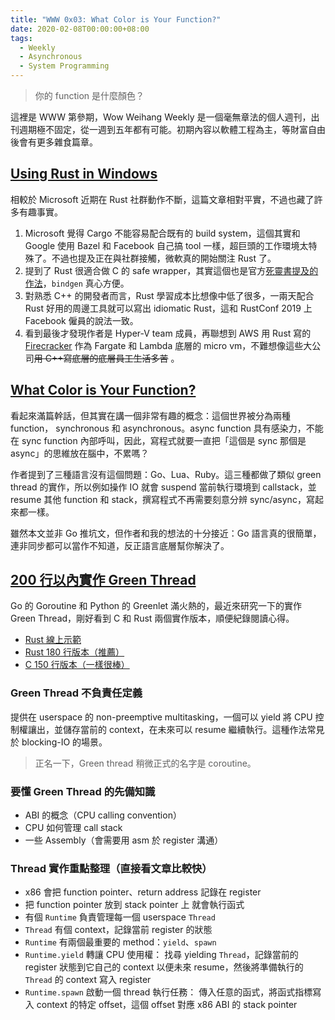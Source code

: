 ```yaml
---
title: "WWW 0x03: What Color is Your Function?"
date: 2020-02-08T00:00:00+08:00
tags:
  - Weekly
  - Asynchronous
  - System Programming
---
```


> 你的 function 是什麼顏色？

這裡是 WWW 第參期，Wow Weihang Weekly 是一個毫無章法的個人週刊，出刊週期極不固定，從一週到五年都有可能。初期內容以軟體工程為主，等財富自由後會有更多雜食篇章。

## [Using Rust in Windows](https://msrc-blog.microsoft.com/2019/11/07/using-rust-in-windows/)

相較於 Microsoft 近期在 Rust 社群動作不斷，這篇文章相對平實，不過也藏了許多有趣事實。

1. Microsoft 覺得 Cargo 不能容易配合既有的 build system，這個其實和 Google 使用 Bazel 和 Facebook 自己搞 tool 一樣，超巨頭的工作環境太特殊了。不過也提及正在與社群接觸，微軟真的開始關注 Rust 了。
2. 提到了 Rust 很適合做 C 的 safe wrapper，其實這個也是官方[死靈書提及的作法](https://doc.rust-lang.org/nomicon/ffi.html)，`bindgen` 真心方便。
3. 對熟悉 C++ 的開發者而言，Rust 學習成本比想像中低了很多，一兩天配合 Rust 好用的周邊工具就可以寫出 idiomatic Rust，這和 RustConf 2019 上 Facebook 僱員的說法一致。
3. 看到最後才發現作者是 Hyper-V team 成員，再聯想到 AWS 用 Rust 寫的 [Firecracker](https://firecracker-microvm.github.io) 作為 Fargate 和 Lambda 底層的 micro vm，不難想像這些大公司~~用 C++寫底層的底層員工生活多苦~~ 。

## [What Color is Your Function?](https://journal.stuffwithstuff.com/2015/02/01/what-color-is-your-function/)

看起來滿篇幹話，但其實在講一個非常有趣的概念：這個世界被分為兩種 function， synchronous 和 asynchronous。async function 具有感染力，不能在 sync function 內部呼叫，因此，寫程式就要一直把「這個是 sync 那個是 async」的思維放在腦中，不累嗎？

作者提到了三種語言沒有這個問題：Go、Lua、Ruby。這三種都做了類似 green thread 的實作，所以例如操作 IO 就會 suspend 當前執行環境到 callstack，並 resume 其他 function 和 stack，撰寫程式不再需要刻意分辨 sync/async，寫起來都一樣。

雖然本文並非 Go 推坑文，但作者和我的想法的十分接近：Go 語言真的很簡單，連非同步都可以當作不知道，反正語言底層幫你解決了。

## [200 行以內實作 Green Thread](https://cfsamson.gitbook.io/green-threads-explained-in-200-lines-of-rust/)

Go 的 Goroutine 和 Python 的 Greenlet 滿火熱的，最近來研究一下的實作 Green Thread，剛好看到 C 和 Rust 兩個實作版本，順便紀錄閱讀心得。

- [Rust 線上示範](https://bit.ly/33ZdeCE)
- [Rust 180 行版本（推薦）](https://cfsamson.gitbook.io/green-threads-explained-in-200-lines-of-rust/)
- [C 150 行版本（一樣很棒）](https://c9x.me/articles/gthreads/mach.html)

### Green Thread 不負責任定義

提供在 userspace 的 non-preemptive multitasking，一個可以 yield 將 CPU 控制權讓出，並儲存當前的 context，在未來可以 resume 繼續執行。這種作法常見於 blocking-IO 的場景。

> 正名一下，Green thread 稍微正式的名字是 coroutine。

### 要懂 Green Thread 的先備知識

- ABI 的概念（CPU calling convention）
- CPU 如何管理 call stack
- 一些 Assembly（會需要用 asm 於 register 溝通）

### Thread 實作重點整理（直接看文章比較快）

- x86 會把 function pointer、return address 記錄在 register
- 把 function pointer 放到 stack pointer 上 就會執行函式
- 有個 `Runtime` 負責管理每一個 userspace `Thread`
- `Thread` 有個 context，記錄當前 register 的狀態
- `Runtime` 有兩個最重要的 method：`yield`、`spawn`
- `Runtime.yield` 轉讓 CPU 使用權： 找尋 yielding `Thread`，記錄當前的 register 狀態到它自己的 context 以便未來 resume，然後將準備執行的 `Thread` 的 context 寫入 register
- `Runtime.spawn` 啟動一個 thread 執行任務： 傳入任意的函式，將函式指標寫入 context 的特定 offset，這個 offset 對應 x86 ABI 的 stack pointer
